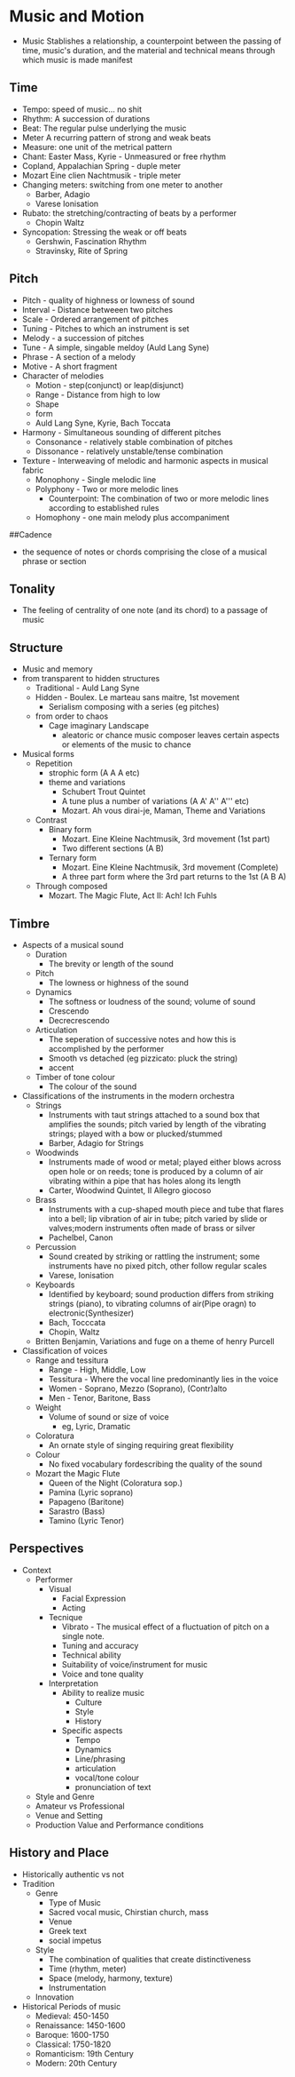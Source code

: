 # Music and Motion
* Music Stablishes a relationship, a counterpoint between the passing of
  time, music's duration, and the material and technical means through which
  music is made manifest

## Time
* Tempo: speed of music... no shit
* Rhythm: A succession of durations
* Beat: The regular pulse underlying the music
* Meter A recurring pattern of strong and weak beats
* Measure: one unit of the metrical pattern
* Chant: Easter Mass, Kyrie - Unmeasured or free rhythm
* Copland, Appalachian Spring - duple meter
* Mozart Eine clien Nachtmusik - triple meter
* Changing meters: switching from one meter to another
	* Barber, Adagio
	* Varese Ionisation
* Rubato: the stretching/contracting of beats by a performer
	* Chopin Waltz
* Syncopation: Stressing the weak or off beats
	* Gershwin, Fascination Rhythm
	* Stravinsky, Rite of Spring

## Pitch
* Pitch - quality of highness or lowness of sound
* Interval - Distance betweeen two pitches
* Scale - Ordered arrangement of pitches
* Tuning - Pitches to which an instrument is set
* Melody - a succession of pitches
* Tune - A simple, singable meldoy (Auld Lang Syne)
* Phrase - A section of a melody
* Motive - A short fragment
* Character of melodies
	* Motion - step(conjunct) or leap(disjunct)
	* Range - Distance from high to low
	* Shape
	* form
	* Auld Lang Syne, Kyrie, Bach Toccata
* Harmony - Simultaneous sounding of different pitches
	* Consonance - relatively stable combination of pitches
	* Dissonance - relatively unstable/tense combination
* Texture - Interweaving of melodic and harmonic aspects in musical fabric
	* Monophony - Single melodic line
	* Polyphony - Two or more melodic lines
		* Counterpoint: The combination of two or more melodic lines
		  according to established rules
	* Homophony - one main melody plus accompaniment

##Cadence
* the sequence of notes or chords comprising the close of a musical
phrase or section

## Tonality
* The feeling of centrality of one note (and its chord) to a passage
  of music

## Structure
* Music and memory
* from transparent to hidden structures
	* Traditional - Auld Lang Syne
	* Hidden - Boulex. Le marteau sans maitre, 1st movement
		* Serialism composing with a series (eg pitches)
	* from order to chaos
		* Cage imaginary Landscape
			* aleatoric or chance music composer leaves certain aspects or
			  elements of the music to chance
* Musical forms
	* Repetition
		* strophic form (A A A etc)
		* theme and variations
			* Schubert Trout Quintet
			* A tune plus a number of variations (A A' A'' A''' etc)
			* Mozart. Ah vous dirai-je, Maman, Theme and Variations
	* Contrast
		* Binary form
			* Mozart. Eine Kleine Nachtmusik, 3rd movement (1st part)
			* Two different sections (A B)
		* Ternary form
			* Mozart. Eine Kleine Nachtmusik, 3rd movement (Complete)
			* A three part form where the 3rd part returns to the 1st (A B A)
	* Through composed
		* Mozart. The Magic Flute, Act II: Ach! Ich Fuhls

## Timbre
* Aspects of a musical sound
	* Duration
		* The brevity or length of the sound
	* Pitch
		* The lowness or highness of the sound
	* Dynamics
		* The softness or loudness of the sound; volume of sound
		* Crescendo
		* Decrecrescendo
	* Articulation
		* The seperation of successive notes and how this is accomplished by
		  the performer
		* Smooth vs detached (eg pizzicato: pluck the string)
		* accent
	* Timber of tone colour
		* The colour of the sound
* Classifications of the instruments in the modern orchestra
	* Strings
		* Instruments with taut strings attached to a sound box that
		  amplifies the sounds; pitch varied by length of the vibrating
		  strings; played with a bow or plucked/stummed
		* Barber, Adagio for Strings
	* Woodwinds
		* Instruments made of wood or metal; played either blows across open
		  hole or on reeds; tone is produced by a column of air vibrating
		  within a pipe that has holes along its length
		* Carter, Woodwind Quintet, II Allegro giocoso
	* Brass
		* Instruments with a cup-shaped mouth piece and tube that flares
		  into a bell; lip vibration of air in tube; pitch varied by slide
		  or valves;modern instruments often made of brass or silver
		* Pachelbel, Canon
	* Percussion
		* Sound created by striking or rattling the instrument; some
		  instruments have no pixed pitch, other follow regular scales
		* Varese, Ionisation
	* Keyboards
		* Identified by keyboard; sound production differs from striking
		  strings (piano), to vibrating columns of air(Pipe oragn) to 
		  electronic(Synthesizer)
		* Bach, Tocccata
		* Chopin, Waltz
	* Britten Benjamin, Variations and fuge on a theme of henry Purcell
* Classification of voices
	* Range and tessitura
		* Range - High, Middle, Low
		* Tessitura - Where the vocal line predominantly lies in the voice
		* Women - Soprano, Mezzo (Soprano), (Contr)alto
		* Men - Tenor, Baritone, Bass
	* Weight
		* Volume of sound or size of voice
			* eg, Lyric, Dramatic
	* Coloratura
		* An ornate style of singing requiring great flexibility
	* Colour
		* No fixed vocabulary fordescribing the quality of the sound
	* Mozart the Magic Flute
		* Queen of the Night (Coloratura sop.)
		* Pamina (Lyric soprano)
		* Papageno (Baritone)
		* Sarastro (Bass)
		* Tamino (Lyric Tenor)

## Perspectives
* Context
	* Performer
		* Visual
			* Facial Expression
			* Acting
		* Tecnique
			* Vibrato - The musical effect of a fluctuation of pitch on
			  a single note.
			* Tuning and accuracy
			* Technical ability
			* Suitability of voice/instrument for music
			* Voice and tone quality
		* Interpretation
			* Ability to realize music
				* Culture
				* Style
				* History
			* Specific aspects
				* Tempo
				* Dynamics
				* Line/phrasing
				* articulation
				* vocal/tone colour
				* pronunciation of text
	* Style and Genre
	* Amateur vs Professional
	* Venue and Setting
	* Production Value and Performance conditions

## History and Place
* Historically authentic vs not
* Tradition
	* Genre
		* Type of Music
		* Sacred vocal music, Chirstian church, mass
		* Venue
		* Greek text
		* social impetus
	* Style
		* The combination of qualities that create distinctiveness
		* Time (rhythm, meter)
		* Space (melody, harmony, texture)
		* Instrumentation
	* Innovation
* Historical Periods of music
	* Medieval:		450-1450
	* Renaissance:	1450-1600
	* Baroque:		1600-1750
	* Classical:	1750-1820
	* Romanticism:	19th Century
	* Modern:		20th Century
